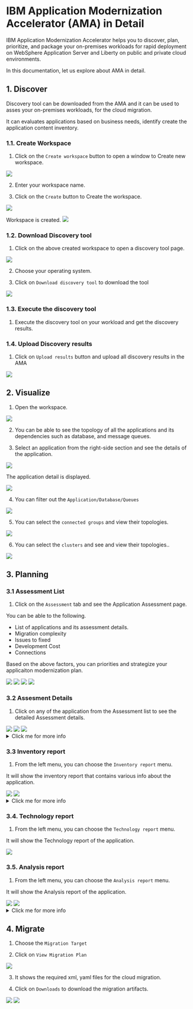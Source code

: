 # IBM Application Modernization Accelerator (AMA) in Detail

IBM Application Modernization Accelerator helps you to discover, plan, prioritize, and package your on-premises workloads for rapid deployment on WebSphere Application Server and Liberty on public and private cloud environments.

In this documentation, let us explore about AMA in detail.

## 1. Discover

Discovery tool can be downloaded from the AMA and it can be used to asses your on-premises workloads, for the cloud migration. 

It can evaluates applications based on business needs, identify create the  application content inventory.

### 1.1. Create Workspace

1. Click on the `Create workspace` button to open a window to Create new workspace.

<img src="images/a-11-workspace-1.png">

2. Enter your workspace name.

3. Click on the `Create` button to Create the workspace.

<img src="images/a-11-workspace-2.png">

Workspace is created.
<img src="images/a-11-workspace-3.png">

### 1.2. Download Discovery tool

1. Click on the above created workspace to open a discovery tool page.

<img src="images/a-12-discovery-1.png">

2. Choose your operating system.

3. Click on `Download discovery tool` to download the tool

<img src="images/a-12-discovery-2.png">

### 1.3. Execute the discovery tool 

1.  Execute the discovery tool on your workload and get the discovery results.


### 1.4. Upload Discovery results

1. Click on `Upload results` button and upload all discovery results in the AMA

<img src="images/a-13-upload-results.png">

## 2. Visualize

1. Open the workspace.

<img src="images/a-14-visualize-0.png">

2. You can be able to see the topology of all the applications and its dependencies such as database, and message queues.

3. Select an application from the right-side section and see the details of the application.

<img src="images/a-14-visualize-1.png">

The application detail is displayed.

<img src="images/a-14-visualize-2.png">

4. You can filter out the `Application/Database/Queues`

<img src="images/a-14-visualize-3.png">

5. You can select the `connected groups` and view their topologies.

<img src="images/a-14-visualize-4.png">

6. You can select the `clusters` and see and view their topologies..

<img src="images/a-14-visualize-5.png">

## 3. Planning

### 3.1 Assessment List

1. Click on the `Assessment` tab and see the Application Assessment page.

You can be able to the following.
- List of applications and its assessment details.
- Migration complexity
- Issues to fixed
- Development Cost
- Connections

Based on the above factors, you can priorities and strategize your applicaiton modernization plan.

<img src="images/a-15-plan-1.png">
<img src="images/a-15-plan-2.png">
<img src="images/a-15-plan-3.png">
<img src="images/a-15-plan-4.png">

### 3.2 Assesment Details

1. Click on any of the application from the Assessment list to see the detailed Assessment details.

<img src="images/a-16-detail-11.png">
<img src="images/a-16-detail-12.png">
<img src="images/a-16-detail-13.png">

<details><summary>Click me for more info</summary>

<img src="images/a-16-detail-14.png">
<img src="images/a-16-detail-15.png">
<img src="images/a-16-detail-16.png">
<img src="images/a-16-detail-17.png">
<img src="images/a-16-detail-18.png">
<img src="images/a-16-detail-19.png">
<img src="images/a-16-detail-20.png">
<img src="images/a-16-detail-21.png">
<img src="images/a-16-detail-22.png">
<img src="images/a-16-detail-23.png">
</details>

### 3.3 Inventory report

1. From the left menu, you can choose the `Inventory report` menu.

It will show the inventory report that contains various info about the application.

<img src="images/a-18-report-inventory-10.png">
<img src="images/a-18-report-inventory-11.png">

<details><summary>Click me for more info</summary>

<img src="images/a-18-report-inventory-12.png">
<img src="images/a-18-report-inventory-13.png">
<img src="images/a-18-report-inventory-14.png">
<img src="images/a-18-report-inventory-15.png">
<img src="images/a-18-report-inventory-16.png">
<img src="images/a-18-report-inventory-17.png">
<img src="images/a-18-report-inventory-18.png">
<img src="images/a-18-report-inventory-19.png">
<img src="images/a-18-report-inventory-20.png">
<img src="images/a-18-report-inventory-21.png">
<img src="images/a-18-report-inventory-22.png">
<img src="images/a-18-report-inventory-23.png">
</details>

### 3.4. Technology report

1. From the left menu, you can choose the `Technology report` menu.

It will show the Technology report of the application.

<img src="images/a-17-report-tech.png">

### 3.5. Analysis report

1. From the left menu, you can choose the `Analysis report` menu.

It will show the Analysis report of the application.

<img src="images/a-19-report-issues-1.png">
<img src="images/a-19-report-issues-2.png">

<details><summary>Click me for more info</summary>

<img src="images/a-19-report-issues-3.png">
<img src="images/a-19-report-issues-4.png">
<img src="images/a-19-report-issues-5.png">
<img src="images/a-19-report-issues-7.png">
<img src="images/a-19-report-issues-8.png">
</details>

## 4. Migrate

1. Choose the `Migration Target`

2. Click on `View Migration Plan`

<img src="images/a-20-migration-plan-1.png">

3. It shows the required xml, yaml files for the cloud migration.

4. Click on `Downloads` to download the migration artifacts.

<img src="images/a-20-migration-plan-2.png">
<img src="images/a-20-migration-plan-3.png">